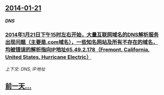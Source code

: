 ## [2014-01-21](/news/2014/01/21/index.md)

##### DNS
### [ 2014年1月21日下午15时左右开始，大量互联网域名的DNS解析服务出现问题（主要是.com域名），一些知名网站及所有不存在的域名，均被错误的解析指向IP地址65.49.2.178（Fremont, California, United States, Hurricane Electric）](/news/2014/01/21/2014年1月21日下午15时左右开始-大量互联网域名的DNS解析服务出现问题-主要是com域名-一些知名网站及所.md)
_上下文: DNS, IP地址_

## [前一天...](/news/2014/01/17/index.md)


